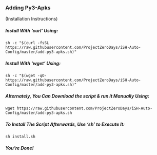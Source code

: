 ### Adding Py3-Apks 
(Installation Instructions)

##### Install With ‘curl’ Using:
    
    sh -c "$(curl -fsSL https://raw.githubusercontent.com/ProjectZeroDays/iSH-Auto-Config/master/add-py3-apks.sh)"

##### Install With ‘wget’ Using:

    sh -c "$(wget -qO- https://raw.githubusercontent.com/ProjectZeroDays/iSH-Auto-Config/master/add-py3-apks.sh)"

##### Alternately, You Can Download the script & run it Manually Using:

    wget https://raw.githubusercontent.com/ProjectZeroDays/iSH-Auto-Config/master/add-py3-apks.sh

##### To Install The Script Afterwards, Use ‘sh’ to Execute It:

    sh install.sh

##### You’re Done!
